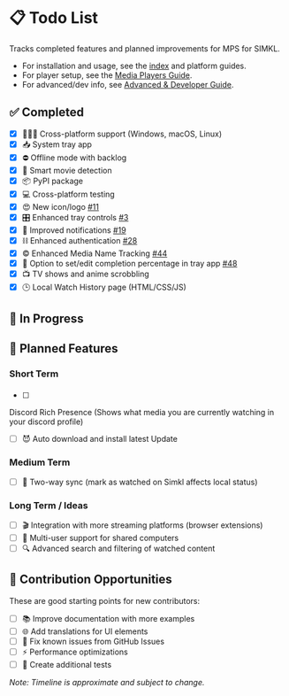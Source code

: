 # 📋 Todo List

Tracks completed features and planned improvements for MPS for SIMKL.

- For installation and usage, see the [index](index.md) and platform guides.
- For player setup, see the [Media Players Guide](media-players.md).
- For advanced/dev info, see [Advanced & Developer Guide](configuration.md).

## ✅ Completed
- [x] 👨🏻‍💻 Cross-platform support (Windows, macOS, Linux)
- [x] 📥 System tray app
- [x] ⛔ Offline mode with backlog
- [x] 🧠 Smart movie detection
- [x] 📦 PyPI package 
- [x] 💻 Cross-platform testing
- [x] 😍 New icon/logo [#11](https://github.com/ByteTrix/Media-Player-Scrobbler-for-Simkl/pull/11)
- [x] 🎛️ Enhanced tray controls [#3](https://github.com/ByteTrix/Media-Player-Scrobbler-for-Simkl/pull/3)
- [x] 🔔 Improved notifications [#19](https://github.com/ByteTrix/Media-Player-Scrobbler-for-Simkl/pull/19)
- [x] ⛓️ Enhanced authentication [#28](https://github.com/ByteTrix/Media-Player-Scrobbler-for-Simkl/pull/28)
- [x] ©️ Enhanced Media Name Tracking [#44](https://github.com/ByteTrix/Media-Player-Scrobbler-for-Simkl/pull/44)
- [x] 💾 Option to set/edit completion percentage in tray app [#48](https://github.com/ByteTrix/Media-Player-Scrobbler-for-Simkl/pull/48)
- [x] 📺 TV shows and anime scrobbling
- [x] 🕒 Local Watch History page (HTML/CSS/JS)

## 🚧 In Progress

## 📝 Planned Features

### Short Term

- [ ] <svg xmlns="http://www.w3.org/2000/svg" x="0px" y="0px" width="21" height="18" viewBox="0 0 48 48">
<path fill="#8c9eff" d="M40,12c0,0-4.585-3.588-10-4l-0.488,0.976C34.408,10.174,36.654,11.891,39,14c-4.045-2.065-8.039-4-15-4s-10.955,1.935-15,4c2.346-2.109,5.018-4.015,9.488-5.024L18,8c-5.681,0.537-10,4-10,4s-5.121,7.425-6,22c5.162,5.953,13,6,13,6l1.639-2.185C13.857,36.848,10.715,35.121,8,32c3.238,2.45,8.125,5,16,5s12.762-2.55,16-5c-2.715,3.121-5.857,4.848-8.639,5.815L33,40c0,0,7.838-0.047,13-6C45.121,19.425,40,12,40,12z M17.5,30c-1.933,0-3.5-1.791-3.5-4c0-2.209,1.567-4,3.5-4s3.5,1.791,3.5,4C21,28.209,19.433,30,17.5,30z M30.5,30c-1.933,0-3.5-1.791-3.5-4c0-2.209,1.567-4,3.5-4s3.5,1.791,3.5,4C34,28.209,32.433,30,30.5,30z"></path>
</svg> Discord Rich Presence (Shows what media you are currently watching in your discord profile)
- [ ] 😈 Auto download and install latest Update



### Medium Term

- [ ] 🔄 Two-way sync (mark as watched on Simkl affects local status)


### Long Term / Ideas

- [ ] 🎬 Integration with more streaming platforms (browser extensions)
- [ ] 👥 Multi-user support for shared computers
- [ ] 🔍 Advanced search and filtering of watched content

## 🤝 Contribution Opportunities

These are good starting points for new contributors:

- [ ] 📚 Improve documentation with more examples
- [ ] 🌐 Add translations for UI elements
- [ ] 🐛 Fix known issues from GitHub Issues
- [ ] ⚡ Performance optimizations
- [ ] 🧪 Create additional tests

_Note: Timeline is approximate and subject to change._
